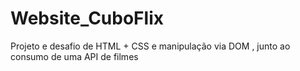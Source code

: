# Website_CuboFlix
Projeto e desafio de HTML + CSS e manipulação via DOM , junto ao consumo de uma API de filmes
